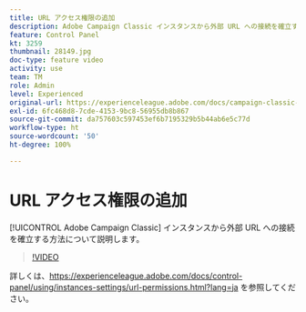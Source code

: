 ```yaml
---
title: URL アクセス権限の追加
description: Adobe Campaign Classic インスタンスから外部 URL への接続を確立する方法について説明します。
feature: Control Panel
kt: 3259
thumbnail: 28149.jpg
doc-type: feature video
activity: use
team: TM
role: Admin
level: Experienced
original-url: https://experienceleague.adobe.com/docs/campaign-classic-learn/tutorials/administrating/control-panel-acc/adding-url-permissions.html
exl-id: 6fc468d8-7cde-4153-9bc8-56955db8b867
source-git-commit: da757603c597453ef6b7195329b5b44ab6e5c77d
workflow-type: ht
source-wordcount: '50'
ht-degree: 100%

---
```


# URL アクセス権限の追加

[!UICONTROL Adobe Campaign Classic] インスタンスから外部 URL への接続を確立する方法について説明します。

>[!VIDEO](https://video.tv.adobe.com/v/28149?quality=12)

詳しくは、https://experienceleague.adobe.com/docs/control-panel/using/instances-settings/url-permissions.html?lang=ja を参照してください。
